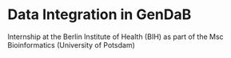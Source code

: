 # Data Integration in GenDaB
Internship at the Berlin Institute of Health (BIH) as part of the Msc Bioinformatics (University of Potsdam)
